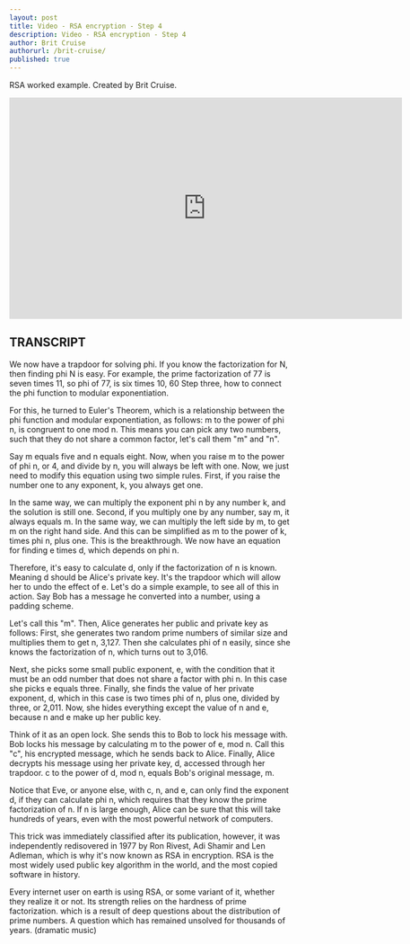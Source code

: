 ```yaml
---
layout: post
title: Video - RSA encryption - Step 4
description: Video - RSA encryption - Step 4
author: Brit Cruise
authorurl: /brit-cruise/
published: true
---
```


<p>RSA worked example. Created by Brit Cruise.</p>

<center><iframe width="700" height="394" src="https://www.youtube.com/embed/UjIPMJd6Xks" frameborder="0" allowfullscreen></iframe></center>

<h2>TRANSCRIPT</h2>

We now have a trapdoor for solving phi. If you know the factorization for N, then finding phi N is easy. For example, the prime factorization of 77 is seven times 11, so phi of 77, is six times 10, 60 Step three, how to connect the phi function to modular exponentiation. 

For this, he turned to Euler's Theorem, which is a relationship between the phi function and modular exponentiation, as follows: m to the power of phi n, is congruent to one mod n. This means you can pick any two numbers, such that they do not share a common factor, let's call them "m" and "n". 

Say m equals five and n equals eight. Now, when you raise m to the power of phi n, or 4, and divide by n, you will always be left with one. Now, we just need to modify this equation using two simple rules. First, if you raise the number one to any exponent, k, you always get one. 

In the same way, we can multiply the exponent phi n by any number k, and the solution is still one. Second, if you multiply one by any number, say m, it always equals m. In the same way, we can multiply the left side by m, to get m on the right hand side. And this can be simplified as m to the power of k, times phi n, plus one. This is the breakthrough. We now have an equation for finding e times d, which depends on phi n. 

Therefore, it's easy to calculate d, only if the factorization of n is known. Meaning d should be Alice's private key. It's the trapdoor which will allow her to undo the effect of e. Let's do a simple example, to see all of this in action. Say Bob has a message he converted into a number, using a padding scheme. 

Let's call this "m". Then, Alice generates her public and private key as follows: First, she generates two random prime numbers of similar size and multiplies them to get n, 3,127. Then she calculates phi of n easily, since she knows the factorization of n, which turns out to 3,016. 

Next, she picks some small public exponent, e, with the condition that it must be an odd number that does not share a factor with phi n. In this case she picks e equals three. Finally, she finds the value of her private exponent, d, which in this case is two times phi of n, plus one, divided by three, or 2,011. Now, she hides everything except the value of n and e, because n and e make up her public key. 

Think of it as an open lock. She sends this to Bob to lock his message with. Bob locks his message by calculating m to the power of e, mod n. Call this "c", his encrypted message, which he sends back to Alice. Finally, Alice decrypts his message using her private key, d, accessed through her trapdoor. c to the power of d, mod n, equals Bob's original message, m. 

Notice that Eve, or anyone else, with c, n, and e, can only find the exponent d, if they can calculate phi n, which requires that they know the prime factorization of n. If n is large enough, Alice can be sure that this will take hundreds of years, even with the most powerful network of computers. 

This trick was immediately classified after its publication, however, it was independently redisovered in 1977 by Ron Rivest, Adi Shamir and Len Adleman, which is why it's now known as RSA in encryption. RSA is the most widely used public key algorithm in the world, and the most copied software in history. 

Every internet user on earth is using RSA, or some variant of it, whether they realize it or not. Its strength relies on the hardness of prime factorization. which is a result of deep questions about the distribution of prime numbers. A question which has remained unsolved for thousands of years. (dramatic music)
